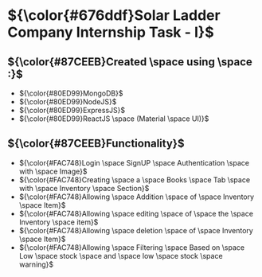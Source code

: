 # ${\color{#676ddf}Solar Ladder Company Internship Task - I}$


## ${\color{#87CEEB}Created \space using \space :}$
- ${\color{#80ED99}MongoDB}$
- ${\color{#80ED99}NodeJS}$
- ${\color{#80ED99}ExpressJS}$
- ${\color{#80ED99}ReactJS \space (Material \space UI)}$


## ${\color{#87CEEB}Functionality}$
- ${\color{#FAC748}Login \space SignUP \space Authentication \space with \space Image}$
- ${\color{#FAC748}Creating \space a \space Books \space Tab \space with \space Inventory \space Section}$
- ${\color{#FAC748}Allowing \space Addition \space of \space Inventory \space Item}$
- ${\color{#FAC748}Allowing \space editing \space of \space the \space Inventory \space item}$
- ${\color{#FAC748}Allowing \space deletion \space of \space Inventory \space Item}$
- ${\color{#FAC748}Allowing \space Filtering \space Based on \space Low \space stock \space and \space low \space stock \space warning}$